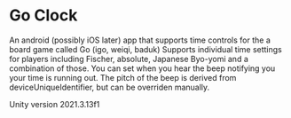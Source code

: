 # Go Clock
An android (possibly iOS later) app that supports time controls for the a board game called Go (igo, weiqi, baduk)
Supports individual time settings for players including Fischer, absolute, Japanese Byo-yomi and a combination of those. 
You can set when you hear the beep notifying you your time is running out. The pitch of the beep is derived from deviceUniqueIdentifier, but can be overriden manually.

Unity version 2021.3.13f1
